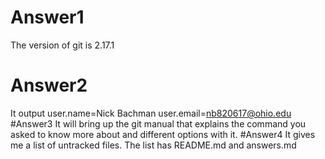 # Answer1
The version of git is 2.17.1
# Answer2
It output
user.name=Nick Bachman
user.email=nb820617@ohio.edu
#Answer3
It will bring up the git manual that explains the command you asked to know more about and different options with it.
#Answer4
It gives me a list of untracked files. The list has README.md and answers.md